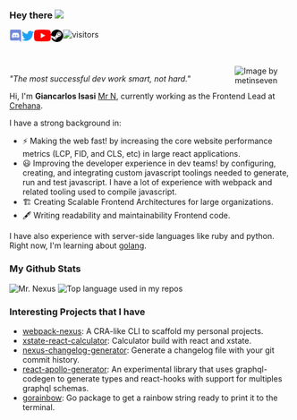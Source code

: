 ### Hey there <img src="https://media.giphy.com/media/hvRJCLFzcasrR4ia7z/giphy.gif" width="25px">
<a href="https://discord.gg/JxCxNyy5" target="_blank">
  <img align="left" alt="Mr.N | Discord Channel" width="22px" src="assets/discord.svg" />
</a>
<a href="https://twitter.com/NexusZGT" target="_blank">
  <img align="left" alt="Giancarlos Isasi (Mr. N) | Twitter" width="22px" src="assets/twitter.svg" />
</a>
<a href="https://www.linkedin.com/in/giancarlos-isasi/" target="_blank">
  <img align="left" alt="Giancarlos Isasi (Mr. N) | LinkedIN" width="30px"" src="assets/youtube.webp" />
</a>
<a href="https://steamcommunity.com/id/NexusZGT/" target="_blank">
  <img align="left" alt="Giancarlos Isasi (Mr. N) | Steam" width="22px" src="assets/steam.svg" />
</a>

![visitors](https://visitor-badge.glitch.me/badge?page_id=GiancarlosIO.GiancarlosIOMrN)

<br />
<br />
<img align="right" width="20%" src="https://media.giphy.com/media/xUA7bdpLxQhsSQdyog/giphy.gif" alt="Image by metinseven">


_"The most successful dev work smart, not hard."_

Hi, I'm **Giancarlos Isasi** <a href="https://mr-nexus.dev/" target="_blank">Mr N</a>, currently working as the Frontend Lead at <a href="https://www.crehana.com/?utm_source=from-mr-n" target="_blank">Crehana</a>.

I have a strong background in:
- ⚡ Making the web fast!  by increasing the core website performance metrics (LCP, FID, and CLS, etc) in large react applications.
- 😃 Improving the developer experience in dev teams! by configuring, creating, and integrating custom javascript toolings needed to generate, run and test javascript. I have a lot of experience with webpack and related tooling used to compile javascript.
- 🏗️ Creating Scalable Frontend Architectures for large organizations.
- 🖋️ Writing readability and maintainability Frontend code.

I have also experience with server-side languages like ruby and python. Right now, I'm learning about
<a href="https://golang.org/" target="_blank">golang</a>.

### My Github Stats
<img src="https://github-readme-stats.vercel.app/api?username=GiancarlosIO&hide_title=1&theme=tokyonight" alt="Mr. Nexus">

<img width="" src="https://github-readme-stats.vercel.app/api/top-langs/?username=GiancarlosIO&layout=compact&hide_title=1&card_width=300&theme=tokyonight" alt="Top language used in my repos" />


<!-- ### Frontend experience in:
<img src="https://img.shields.io/static/v1?message=react&color=blue">

### Exp Backend with:
I have also experience with server-side languages like ruby and python. Right now I'm learning about
<a href="https://golang.org/" target="_blank">golang</a>

### Devops with: -->


### Interesting Projects that I have
* [webpack-nexus](https://github.com/GiancarlosIO/webpack-nexus): A CRA-like CLI to scaffold my personal projects.
* [xstate-react-calculator](https://github.com/GiancarlosIO/xstate-react-calculator): Calculator build with react and xstate.
* [nexus-changelog-generator](https://github.com/GiancarlosIO/nexus-changelog-generator): Generate a changelog file with your git commit history.
* [react-apollo-generator](https://github.com/GiancarlosIO/react-apollo-generator): An experimental library that uses graphql-codegen to generate types and react-hooks with support for multiples graphql schemas.
* [gorainbow](https://github.com/GiancarlosIO/gorainbow): Go package to get a rainbow string ready to print it to the terminal.

